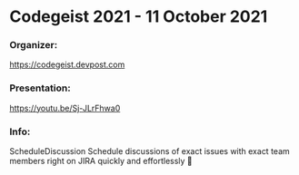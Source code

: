 # Сodegeist 2021 - 11 October 2021

### Organizer:
https://codegeist.devpost.com

### Presentation:
https://youtu.be/Sj-JLrFhwa0

### Info:
ScheduleDiscussion
Schedule discussions of exact issues with exact team members right on JIRA quickly and effortlessly 🤌
